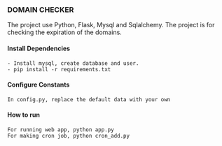 ### DOMAIN CHECKER
The project use Python, Flask, Mysql and Sqlalchemy. The project is for checking the expiration of the domains.

#### Install Dependencies
    - Install mysql, create database and user.
    - pip install -r requirements.txt

#### Configure Constants
    In config.py, replace the default data with your own

#### How to run
    For running web app, python app.py
    For making cron job, python cron_add.py
